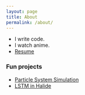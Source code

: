 ```yaml
---
layout: page
title: About
permalink: /about/
---
```


* I write code.
* I watch anime.
* [Resume](https://github.com/misaka-10032/Resume/blob/master/resume.pdf)

### Fun projects

* [Particle System Simulation](https://misaka-10032.github.io/particle-system/)
* [LSTM in Halide](http://misaka-10032.github.io/Halstm/)
